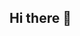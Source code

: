 ## Hi there 👋

<!--
**JacobKelley101/JacobKelley101** is a ✨ _special_ ✨ repository because its `README.md` (this file) appears on your GitHub profile.

Here are some ideas to get you started:

- 🔭 I’m currently working on learning how to use GitHub!
- 🌱 I’m currently learning GitHub!
- 👯 I’m looking to collaborate on GitHub!
- 🤔 I’m looking for help with GitHub!
- 💬 Ask me about anything other than GitHub!
- 📫 How to reach me: not ready for this kind of committ-ment......
- 😄 Pronouns: he/him
- ⚡ Fun fact: Favorite Band: The Strokes (not GitHub)
-->
